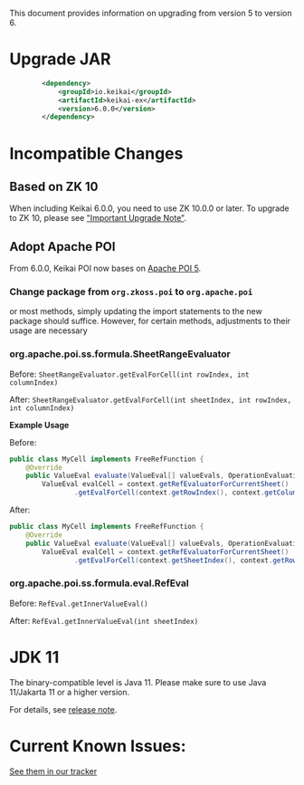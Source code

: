 
This document provides information on upgrading from version 5 to version 6.

# Upgrade JAR

```xml
		<dependency>
			<groupId>io.keikai</groupId>
			<artifactId>keikai-ex</artifactId>
			<version>6.0.0</version>
		</dependency>
```

# Incompatible Changes
## Based on ZK 10
When including Keikai 6.0.0, you need to use ZK 10.0.0 or later. To upgrade to ZK 10, please see ["Important Upgrade Note"](https://www.zkoss.org/wiki/Small_Talks/2024/February/New_Features_of_ZK_10.0.0#Important_Upgrade_Notes).

## Adopt Apache POI
From 6.0.0, Keikai POI now bases on [Apache POI 5](https://poi.apache.org/).

### Change package from `org.zkoss.poi` to `org.apache.poi`
or most methods, simply updating the import statements to the new package should suffice. However, for certain methods, adjustments to their usage are necessary

### org.apache.poi.ss.formula.SheetRangeEvaluator
Before:
`SheetRangeEvaluator.getEvalForCell(int rowIndex, int columnIndex)`

After:
`SheetRangeEvaluator.getEvalForCell(int sheetIndex, int rowIndex, int columnIndex)`

**Example Usage**

Before:
```java
public class MyCell implements FreeRefFunction {
    @Override
    public ValueEval evaluate(ValueEval[] valueEvals, OperationEvaluationContext context) {
        ValueEval evalCell = context.getRefEvaluatorForCurrentSheet()
                .getEvalForCell(context.getRowIndex(), context.getColumnIndex());
```

After:
```java
public class MyCell implements FreeRefFunction {
    @Override
    public ValueEval evaluate(ValueEval[] valueEvals, OperationEvaluationContext context) {
        ValueEval evalCell = context.getRefEvaluatorForCurrentSheet()
                .getEvalForCell(context.getSheetIndex(), context.getRowIndex(), context.getColumnIndex());
```

### org.apache.poi.ss.formula.eval.RefEval

Before:
`RefEval.getInnerValueEval()`

After:
`RefEval.getInnerValueEval(int sheetIndex)`

# JDK 11
The binary-compatible level is Java 11. Please make sure to use Java 11/Jakarta 11 or a higher version.

For details, see [release note](https://keikai.io/releasenotes).

# Current Known Issues:
[See them in our tracker](https://tracker.zkoss.org/issues/?jql=project%20%3D%20KEIKAI%20AND%20issuetype%20%3D%20Bug%20AND%20status%20%3D%20Open%20AND%20affectedVersion%20%3D%206.0.0%20ORDER%20BY%20priority%20DESC%2C%20updated%20DESC)

